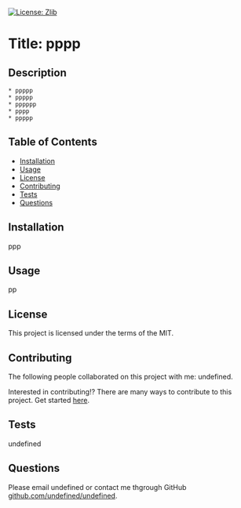 
  [![License: Zlib](https://img.shields.io/badge/License-Zlib-lightgrey.svg)](https://opensource.org/licenses/Zlib)

  # Title: pppp 
      
  ## Description 

    * ppppp
    * ppppp
    * pppppp
    * pppp
    * ppppp
    
  ## Table of Contents
  - [Installation](#installation)
  - [Usage](#usage)
  - [License](#license)
  - [Contributing](#contributing)
  - [Tests](#tests)
  - [Questions](#questions)

  ## Installation

  ppp
    
  ## Usage

  pp
    
  ## License

  This project is licensed under the terms of the MIT.
    
  ## Contributing 

  The following people collaborated on this project with me: undefined. 

  Interested in contributing!? There are many ways to contribute to this project. Get started [here](github.com/undefined/undefined).

  ## Tests 

  undefined
    
  ## Questions

  Please email undefined or contact me thgrough GitHub [github.com/undefined/undefined](github.com/undefined/undefined).
  